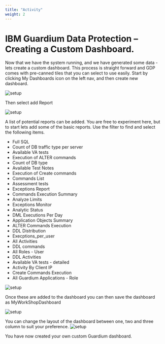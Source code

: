 ```yaml
---
title: "Activity"
weight: 2
---
```


# IBM Guardium Data Protection – Creating a Custom Dashboard.
Now that we have the system running, and we have generated some data - lets create a custom dashboard. This process is straight forward and GDP comes with pre-canned tiles that you can select to use easily. Start by clicking My Dashboards icon on the left nav, and then create new dashboard.  

![setup](/static/images/part5/1.png)  

Then select add Report  

![setup](/static/images/part5/2.png)  

A list of potential reports can be added.  You are free to experiment here, but to start lets add some of the basic reports. Use the filter to find and select the following items.
* Full SQL
* Count of DB traffic type per server
* Available VA tests
* Execution of ALTER commands
* Count of DB type
* Available Test Notes
* Execution of Create commands
* Commands List
* Assessment tests
* Exceptions Report
* Commands Execution Summary
* Analyze Limits
* Exceptions Monitor
* Analytic Status
* DML Executions Per Day
* Application Objects Summary
* ALTER Commands Execution
* DDL Distribution
* Execptions_per_user 
* All Activities
* DDL commands
* All Roles - User
* DDL Activities
* Available VA tests - detailed
* Activity By Client IP
* Create Commands Execution
* All Guardium Applications - Role

![setup](/static/images/part5/3.png)  

Once these are added to the dashboard you can then save the dashboard as MyWorkShopDashboard

![setup](/static/images/part5/4.png)  

You can change the layout of the dashboard between one, two and three column to suit your preference.
![setup](/static/images/part5/5.png)  

You have now created your own custom Guardium dashboard.
